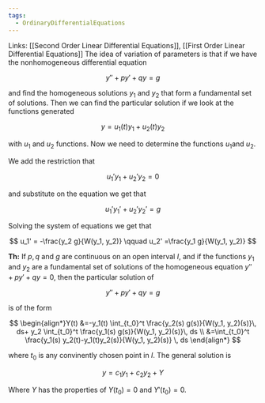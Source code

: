 ```yaml
---
tags:
  - OrdinaryDifferentialEquations
---
```

Links: [[Second Order Linear Differential Equations]], [[First Order Linear Differential Equations]]
The idea of variation of parameters is that if we have the nonhomogeneous differential equation

$$ y'' +py'+qy = g $$

and find the homogeneous solutions $y_1$ and $y_2$ that form a fundamental set of solutions. Then we can find the particular solution if we look at the functions generated

$$ y = u_1(t) y_1 + u_2(t)y_2 $$

with $u_1$ and $u_2$ functions. Now we need to determine the functions $u_1$and $u_2$.

We add the restriction that

$$ u_1' y_1 +u_2' y_2 = 0 $$

and substitute on the equation we get that

$$ u_1'y_1'+u_2'y_2' = g $$

Solving the system of equations we get that

$$ u_1' = -\frac{y_2 g}{W(y_1, y_2)} \qquad u_2' =\frac{y_1 g}{W(y_1, y_2)} $$

**************Th:************** If $p, q$ and $g$ are continuous on an open interval $I$, and if the functions $y_1$ and $y_2$ are a fundamental set of solutions of the homogeneous equation $y'' +py'+qy = 0$, then the particular solution of

$$ y''+py'+qy= g $$

is of the form

$$ \begin{align*}Y(t) &=-y_1(t) \int_{t_0}^t \frac{y_2(s) g(s)}{W(y_1, y_2)(s)}\, ds+ y_2 \int_{t_0}^t \frac{y_1(s) g(s)}{W(y_1, y_2)(s)}\, ds \\ &=\int_{t_0}^t \frac{y_1(s) y_2(t)-y_1(t)y_2(s)}{W(y_1, y_2)(s)} \, ds \end{align*} $$

where $t_0$ is any convinently chosen point in $I$. The general solution is

$$ y =c_1 y_1+c_2y_2 +Y $$

Where $Y$ has the properties of $Y(t_0) =0$ and $Y'(t_0) =0$.